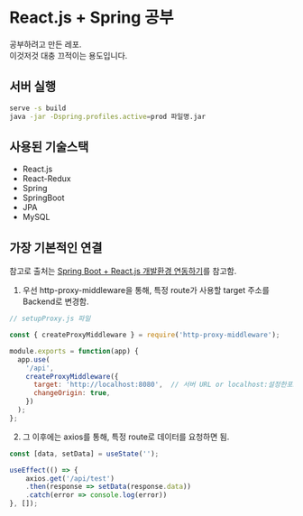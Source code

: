 # React.js + Spring 공부

공부하려고 만든 레포.<br>
이것저것 대충 끄적이는 용도입니다.

## 서버 실행

```bash
serve -s build
java -jar -Dspring.profiles.active=prod 파일명.jar
```

## 사용된 기술스택

* React.js
* React-Redux
* Spring
* SpringBoot
* JPA
* MySQL

## 가장 기본적인 연결

참고로 출처는 [Spring Boot + React.js 개발환경 연동하기](https://velog.io/@u-nij/Spring-Boot-React.js-%EA%B0%9C%EB%B0%9C%ED%99%98%EA%B2%BD-%EC%84%B8%ED%8C%85)를 참고함.<br>
1. 우선 http-proxy-middleware을 통해, 특정 route가 사용할 target 주소를 Backend로 변경함.

```js
// setupProxy.js 파일

const { createProxyMiddleware } = require('http-proxy-middleware');

module.exports = function(app) {
  app.use(
    '/api',
    createProxyMiddleware({
      target: 'http://localhost:8080',	// 서버 URL or localhost:설정한포트번호
      changeOrigin: true,
    })
  );
};
```

2. 그 이후에는 axios를 통해, 특정 route로 데이터를 요청하면 됨.

```js
const [data, setData] = useState('');

useEffect(() => {
    axios.get('/api/test')
    .then(response => setData(response.data))
    .catch(error => console.log(error))
}, []);
```
